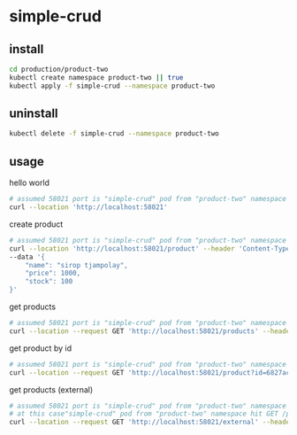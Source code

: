 # simple-crud

## install
```bash
cd production/product-two
kubectl create namespace product-two || true
kubectl apply -f simple-crud --namespace product-two
```

## uninstall
```bash
kubectl delete -f simple-crud --namespace product-two
```

## usage
hello world
```bash
# assumed 58021 port is "simple-crud" pod from "product-two" namespace
curl --location 'http://localhost:58021'
```

create product
```bash
# assumed 58021 port is "simple-crud" pod from "product-two" namespace
curl --location 'http://localhost:58021/product' --header 'Content-Type: application/json' \
--data '{
    "name": "sirop tjampolay",
    "price": 1000,
    "stock": 100
}'
```

get products
```bash
# assumed 58021 port is "simple-crud" pod from "product-two" namespace
curl --location --request GET 'http://localhost:58021/products' --header 'Content-Type: application/json'
```

get product by id
```bash
# assumed 58021 port is "simple-crud" pod from "product-two" namespace
curl --location --request GET 'http://localhost:58021/product?id=6827ac8dbe36af32d9761dd5' --header 'Content-Type: application/json'
```

get products (external)
```bash
# assumed 58021 port is "simple-crud" pod from "product-two" namespace
# at this case"simple-crud" pod from "product-two" namespace hit GET /product from "simple-crud" of "product-one" namespace
curl --location --request GET 'http://localhost:58021/external' --header 'Content-Type: application/json'
```